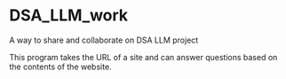 # DSA_LLM_work
A way to share and collaborate on DSA LLM project

This program takes the URL of a site and can answer questions based on the contents of the website.
